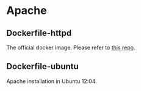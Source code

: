# Apache

## Dockerfile-httpd

The official docker image. Please refer to [this repo](https://github.com/docker-library/docs/tree/master/httpd).

## Dockerfile-ubuntu

Apache installation in Ubuntu 12:04.

